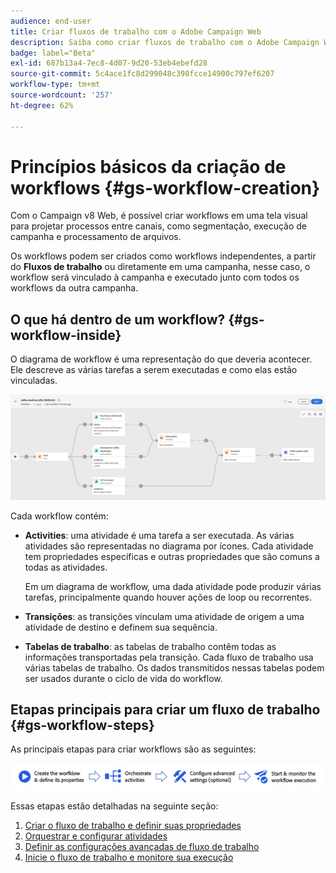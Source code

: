 ```yaml
---
audience: end-user
title: Criar fluxos de trabalho com o Adobe Campaign Web
description: Saiba como criar fluxos de trabalho com o Adobe Campaign Web
badge: label="Beta"
exl-id: 687b13a4-7ec8-4d07-9d20-53eb4ebefd28
source-git-commit: 5c4ace1fc8d299048c398fcce14900c797ef6207
workflow-type: tm+mt
source-wordcount: '257'
ht-degree: 62%

---
```



# Princípios básicos da criação de workflows {#gs-workflow-creation}

Com o Campaign v8 Web, é possível criar workflows em uma tela visual para projetar processos entre canais, como segmentação, execução de campanha e processamento de arquivos.

Os workflows podem ser criados como workflows independentes, a partir do **Fluxos de trabalho** ou diretamente em uma campanha, nesse caso, o workflow será vinculado à campanha e executado junto com todos os workflows da outra campanha.

## O que há dentro de um workflow? {#gs-workflow-inside}

O diagrama de workflow é uma representação do que deveria acontecer. Ele descreve as várias tarefas a serem executadas e como elas estão vinculadas.

![](assets/workflow-example.png)

Cada workflow contém:

* **Activities**: uma atividade é uma tarefa a ser executada. As várias atividades são representadas no diagrama por ícones. Cada atividade tem propriedades específicas e outras propriedades que são comuns a todas as atividades.

  Em um diagrama de workflow, uma dada atividade pode produzir várias tarefas, principalmente quando houver ações de loop ou recorrentes.

* **Transições**: as transições vinculam uma atividade de origem a uma atividade de destino e definem sua sequência.

* **Tabelas de trabalho**: as tabelas de trabalho contêm todas as informações transportadas pela transição. Cada fluxo de trabalho usa várias tabelas de trabalho. Os dados transmitidos nessas tabelas podem ser usados durante o ciclo de vida do workflow.

## Etapas principais para criar um fluxo de trabalho {#gs-workflow-steps}

As principais etapas para criar workflows são as seguintes:

![](assets/workflow-creation-process.png)

Essas etapas estão detalhadas na seguinte seção:

1. [Criar o fluxo de trabalho e definir suas propriedades](create-workflow.md)
1. [Orquestrar e configurar atividades](orchestrate-activities.md)
1. [Definir as configurações avançadas de fluxo de trabalho](workflow-settings.md)
1. [Inicie o fluxo de trabalho e monitore sua execução](start-monitor-workflows.md)

